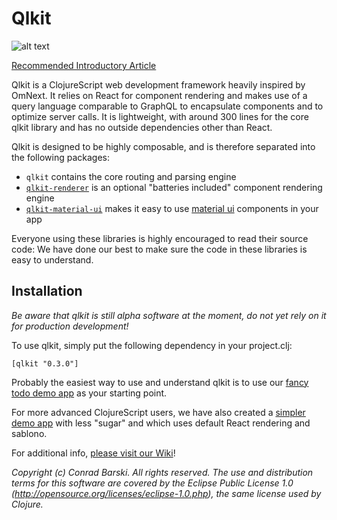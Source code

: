 # Qlkit

![alt text](http://cdn-images-1.medium.com/max/400/1*2f0P9H1JHpr3MNQ3SKEWCQ.png)

[Recommended Introductory Article](https://medium.com/p/79b7b118ddac)

Qlkit is a ClojureScript web development framework heavily inspired by OmNext. It relies on React for component rendering and makes use of a query language comparable to GraphQL to encapsulate components and to optimize server calls. It is lightweight, with around 300 lines for the core qlkit library and has no outside dependencies other than React.

Qlkit is designed to be highly composable, and is therefore separated into the following packages:

- `qlkit` contains the core routing and parsing engine
- [`qlkit-renderer`](http://github.com/forward-blockchain/qlkit-renderer) is an optional "batteries included" component rendering engine
- [`qlkit-material-ui`](http://github.com/forward-blockchain/qlkit-material-ui) makes it easy to use [material ui](http://material-ui.com) components in your app

Everyone using these libraries is highly encouraged to read their source code: We have done our best to make sure the code in these libraries is easy to understand.

## Installation

*Be aware that qlkit is still alpha software at the moment, do not yet rely on it for production development!*

To use qlkit, simply put the following dependency in your project.clj:

```
[qlkit "0.3.0"]
```

Probably the easiest way to use and understand qlkit is to use our [fancy todo demo app](http://github.com/forward-blockchain/qlkit-todo-demo) as your starting point.

For more advanced ClojureScript users, we have also created a [simpler demo app](http://github.com/forward-blockchain/qlkit-todo-demo-raw) with less "sugar" and which uses default React rendering and sablono.

For additional info, [please visit our Wiki](https://github.com/forward-blockchain/qlkit/wiki)!

_Copyright (c) Conrad Barski. All rights reserved._
_The use and distribution terms for this software are covered by the Eclipse Public License 1.0 (http://opensource.org/licenses/eclipse-1.0.php), the same license used by Clojure._
